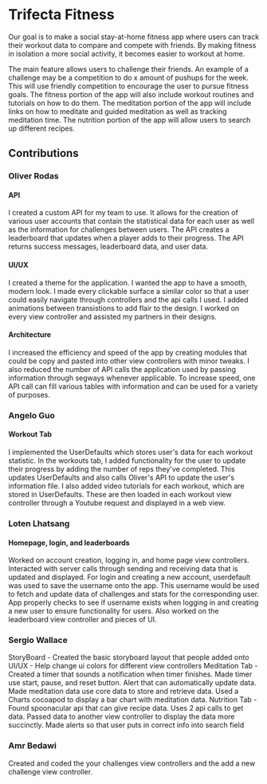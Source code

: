 # Trifecta Fitness
Our goal is to make a social stay-at-home fitness app where users can track their workout data to compare and compete with friends. By making fitness in isolation a more social activity, it becomes easier to workout at home. 

The main feature allows users to challenge their friends. An example of a challenge may be a competition to do x amount of pushups for the week. This will use friendly competition to encourage the user to pursue fitness goals. The fitness portion of the app will also include workout routines and tutorials on how to do them. The meditation portion of the app will include links on how to meditate and guided meditation as well as tracking meditation time. The nutrition portion of the app will allow users to search up different recipes.

## Contributions
### Oliver Rodas
#### API
I created a custom API for my team to use. It allows for the creation of various user accounts that contain the statistical data for each user as well as the information for challenges between users. The API creates a leaderboard that updates when a player adds to their progress. The API returns success messages, leaderboard data, and user data. 
#### UI/UX
I created a theme for the application. I wanted the app to have a smooth, modern look. I made every clickable surface a similar color so that a user could easily navigate through controllers and the api calls I used. I added animations between transistions to add flair to the design. I worked on every view controller and assisted my partners in their designs. 
#### Architecture
I increased the efficiency and speed of the app by creating modules that could be copy and pasted into other view controllers with minor tweaks. I also reduced the number of API calls the application used by passing information through segways whenever applicable. To increase speed, one API call can fill various tables with information and can be used for a variety of purposes. 

### Angelo Guo
#### Workout Tab
I implemented the UserDefaults which stores user's data for each workout statistic. In the workouts tab, I added functionality for the user to update their progress by adding the number of reps they've completed. This updates UserDefaults and also calls Oliver's API to update the user's information file.
I also added video tutorials for each workout, which are stored in UserDefaults. These are then loaded in each workout view controller through a Youtube request and displayed in a web view. 

### Loten Lhatsang
#### Homepage, login, and leaderboards
Worked on account creation, logging in, and home page view controllers. Interacted with server calls through sending and receiving data that is updated and displayed. For login and creating a new account, userdefault was used to save the username onto the app. This username would be used to fetch and update data of challenges and stats for the corresponding user. App properly checks to see if username exists when logging in and creating a new user to ensure functionality for users. Also worked on the leaderboard view controller and pieces of UI.

### Sergio Wallace
StoryBoard - Created the basic storyboard layout that people added onto
UI/UX - Help change ui colors for different view controllers
Meditation Tab - Created a timer that sounds a notification when timer finishes. Made timer use start, pause, and reset button. Alert that can automatically update data. Made meditation data use core data to store and retrieve data. Used a Charts cocoapod to display a bar chart with meditation data.
Nutrition Tab - Found spoonacular api that can give recipe data. Uses 2 api calls to get data. Passed data to another view controller to display the data more succinctly. Made alerts so that user puts in correct info into search field

### Amr Bedawi
Created and coded the your challenges view controllers and the add a new challenge view controller.